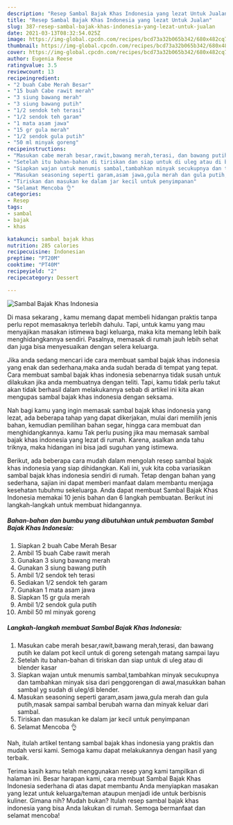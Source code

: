 ```yaml
---
description: "Resep Sambal Bajak Khas Indonesia yang lezat Untuk Jualan"
title: "Resep Sambal Bajak Khas Indonesia yang lezat Untuk Jualan"
slug: 387-resep-sambal-bajak-khas-indonesia-yang-lezat-untuk-jualan
date: 2021-03-13T08:32:54.025Z
image: https://img-global.cpcdn.com/recipes/bcd73a32b065b342/680x482cq70/sambal-bajak-khas-indonesia-foto-resep-utama.jpg
thumbnail: https://img-global.cpcdn.com/recipes/bcd73a32b065b342/680x482cq70/sambal-bajak-khas-indonesia-foto-resep-utama.jpg
cover: https://img-global.cpcdn.com/recipes/bcd73a32b065b342/680x482cq70/sambal-bajak-khas-indonesia-foto-resep-utama.jpg
author: Eugenia Reese
ratingvalue: 3.5
reviewcount: 13
recipeingredient:
- "2 buah Cabe Merah Besar"
- "15 buah Cabe rawit merah"
- "3 siung bawang merah"
- "3 siung bawang putih"
- "1/2 sendok teh terasi"
- "1/2 sendok teh garam"
- "1 mata asam jawa"
- "15 gr gula merah"
- "1/2 sendok gula putih"
- "50 ml minyak goreng"
recipeinstructions:
- "Masukan cabe merah besar,rawit,bawang merah,terasi, dan bawang putih ke dalam pot kecil untuk di goreng setengah matang sampai layu"
- "Setelah itu bahan-bahan di tiriskan dan siap untuk di uleg atau di blender kasar"
- "Siapkan wajan untuk menumis sambal,tambahkan minyak secukupnya dan tambahkan minyak sisa dari penggorengan di awal,masukkan bahan sambal yg sudah di uleg/di blender."
- "Masukan seasoning seperti garam,asam jawa,gula merah dan gula putih,masak sampai sambal berubah warna dan minyak keluar dari sambal."
- "Tiriskan dan masukan ke dalam jar kecil untuk penyimpanan"
- "Selamat Mencoba 👌"
categories:
- Resep
tags:
- sambal
- bajak
- khas

katakunci: sambal bajak khas 
nutrition: 285 calories
recipecuisine: Indonesian
preptime: "PT20M"
cooktime: "PT40M"
recipeyield: "2"
recipecategory: Dessert

---
```



![Sambal Bajak Khas Indonesia](https://img-global.cpcdn.com/recipes/bcd73a32b065b342/680x482cq70/sambal-bajak-khas-indonesia-foto-resep-utama.jpg)

Di masa  sekarang , kamu memang dapat membeli hidangan praktis tanpa perlu repot memasaknya terlebih dahulu. Tapi, untuk kamu yang mau menyajikan masakan istimewa bagi keluarga, maka kita memang lebih baik menghidangkannya sendiri. Pasalnya, memasak di rumah jauh lebih sehat dan juga bisa menyesuaikan dengan selera keluarga.

Jika anda sedang mencari ide cara membuat sambal bajak khas indonesia yang enak dan sederhana,maka anda sudah berada di tempat yang tepat. Cara membuat sambal bajak khas indonesia  sebenarnya tidak susah untuk dilakukan jika anda membuatnya dengan teliti. Tapi, kamu tidak perlu takut akan tidak berhasil dalam melakukannya 
sebab di artikel ini kita akan mengupas sambal bajak khas indonesia dengan seksama.  



Nah bagi kamu yang ingin memasak sambal bajak khas indonesia yang lezat, ada beberapa tahap yang dapat dikerjakan, mulai dari memilih jenis bahan, kemudian pemilihan bahan segar, hingga cara membuat dan menghidangkannya. kamu Tak perlu pusing jika mau memasak sambal bajak khas indonesia yang lezat di rumah. Karena, asalkan anda  tahu triknya, maka hidangan ini bisa jadi suguhan yang istimewa.

Berikut, ada beberapa cara mudah dalam mengolah resep sambal bajak khas indonesia yang siap dihidangkan. Kali ini, yuk kita coba variasikan sambal bajak khas indonesia sendiri di rumah. Tetap dengan bahan yang sederhana, sajian ini dapat memberi manfaat dalam membantu menjaga kesehatan tubuhmu sekeluarga. Anda dapat membuat Sambal Bajak Khas Indonesia memakai 10 jenis bahan dan 6 langkah pembuatan. Berikut ini langkah-langkah untuk membuat hidangannya.

<!--inarticleads1-->

##### Bahan-bahan dan bumbu yang dibutuhkan untuk pembuatan Sambal Bajak Khas Indonesia:

1. Siapkan 2 buah Cabe Merah Besar
1. Ambil 15 buah Cabe rawit merah
1. Gunakan 3 siung bawang merah
1. Gunakan 3 siung bawang putih
1. Ambil 1/2 sendok teh terasi
1. Sediakan 1/2 sendok teh garam
1. Gunakan 1 mata asam jawa
1. Siapkan 15 gr gula merah
1. Ambil 1/2 sendok gula putih
1. Ambil 50 ml minyak goreng




<!--inarticleads2-->

##### Langkah-langkah membuat Sambal Bajak Khas Indonesia:

1. Masukan cabe merah besar,rawit,bawang merah,terasi, dan bawang putih ke dalam pot kecil untuk di goreng setengah matang sampai layu
1. Setelah itu bahan-bahan di tiriskan dan siap untuk di uleg atau di blender kasar
1. Siapkan wajan untuk menumis sambal,tambahkan minyak secukupnya dan tambahkan minyak sisa dari penggorengan di awal,masukkan bahan sambal yg sudah di uleg/di blender.
1. Masukan seasoning seperti garam,asam jawa,gula merah dan gula putih,masak sampai sambal berubah warna dan minyak keluar dari sambal.
1. Tiriskan dan masukan ke dalam jar kecil untuk penyimpanan
1. Selamat Mencoba 👌




Nah, itulah artikel tentang  sambal bajak khas indonesia  yang praktis dan mudah versi kami. Semoga kamu dapat melakukannya dengan hasil yang terbaik. 

Terima kasih kamu telah menggunakan resep yang kami tampilkan di halaman ini. Besar harapan kami, cara membuat  Sambal Bajak Khas Indonesia sederhana di atas dapat membantu Anda menyiapkan masakan yang lezat untuk keluarga/teman ataupun menjadi ide untuk berbisnis kuliner. Gimana nih? Mudah bukan? Itulah resep sambal bajak khas indonesia yang bisa Anda lakukan di rumah. Semoga bermanfaat dan selamat mencoba!

